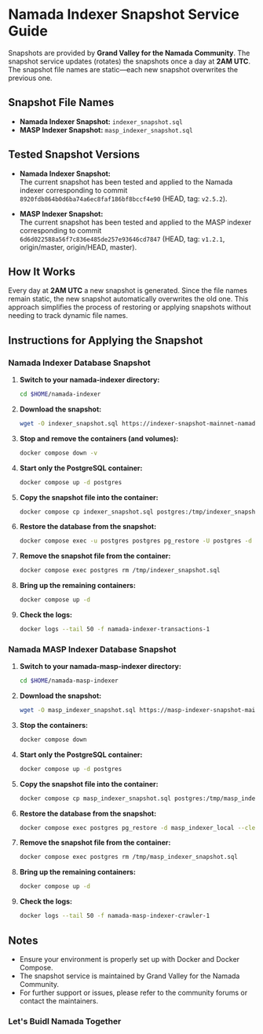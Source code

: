 # Namada Indexer Snapshot Service Guide

Snapshots are provided by **Grand Valley for the Namada Community**. The snapshot service updates (rotates) the snapshots once a day at **2AM UTC**. The snapshot file names are static—each new snapshot overwrites the previous one.

## Snapshot File Names

- **Namada Indexer Snapshot:** `indexer_snapshot.sql`
- **MASP Indexer Snapshot:** `masp_indexer_snapshot.sql`

## Tested Snapshot Versions

- **Namada Indexer Snapshot:**  
  The current snapshot has been tested and applied to the Namada indexer corresponding to commit  
  `8920fdb864b0d6ba74a6ec8faf186bf8bccf4e90` (HEAD, tag: `v2.5.2`).

- **MASP Indexer Snapshot:**  
  The current snapshot has been tested and applied to the MASP indexer corresponding to commit  
  `6d6d022588a56f7c836e485de257e93646cd7847` (HEAD, tag: `v1.2.1`, origin/master, origin/HEAD, master).

## How It Works

Every day at **2AM UTC** a new snapshot is generated. Since the file names remain static, the new snapshot automatically overwrites the old one. This approach simplifies the process of restoring or applying snapshots without needing to track dynamic file names.

## Instructions for Applying the Snapshot

### Namada Indexer Database Snapshot

1. **Switch to your namada-indexer directory:**

   ```bash
   cd $HOME/namada-indexer
   ```

2. **Download the snapshot:**

   ```bash
   wget -O indexer_snapshot.sql https://indexer-snapshot-mainnet-namada.grandvalleys.com/indexer_snapshot.sql
   ```

3. **Stop and remove the containers (and volumes):**

   ```bash
   docker compose down -v
   ```

4. **Start only the PostgreSQL container:**

   ```bash
   docker compose up -d postgres
   ```

5. **Copy the snapshot file into the container:**

   ```bash
   docker compose cp indexer_snapshot.sql postgres:/tmp/indexer_snapshot.sql
   ```

6. **Restore the database from the snapshot:**

   ```bash
   docker compose exec -u postgres postgres pg_restore -U postgres -d namada-indexer --clean /tmp/indexer_snapshot.sql --verbose
   ```

7. **Remove the snapshot file from the container:**

   ```bash
   docker compose exec postgres rm /tmp/indexer_snapshot.sql
   ```

8. **Bring up the remaining containers:**

   ```bash
   docker compose up -d
   ```

9. **Check the logs:**
   ```bash
   docker logs --tail 50 -f namada-indexer-transactions-1
   ```

### Namada MASP Indexer Database Snapshot

1. **Switch to your namada-masp-indexer directory:**

   ```bash
   cd $HOME/namada-masp-indexer
   ```

2. **Download the snapshot:**

   ```bash
   wget -O masp_indexer_snapshot.sql https://masp-indexer-snapshot-mainnet-namada.grandvalleys.com/masp_indexer_snapshot.sql
   ```

3. **Stop the containers:**

   ```bash
   docker compose down
   ```

4. **Start only the PostgreSQL container:**

   ```bash
   docker compose up -d postgres
   ```

5. **Copy the snapshot file into the container:**

   ```bash
   docker compose cp masp_indexer_snapshot.sql postgres:/tmp/masp_indexer_snapshot.sql
   ```

6. **Restore the database from the snapshot:**

   ```bash
   docker compose exec postgres pg_restore -d masp_indexer_local --clean /tmp/masp_indexer_snapshot.sql --verbose
   ```

7. **Remove the snapshot file from the container:**

   ```bash
   docker compose exec postgres rm /tmp/masp_indexer_snapshot.sql
   ```

8. **Bring up the remaining containers:**

   ```bash
   docker compose up -d
   ```

9. **Check the logs:**
   ```bash
   docker logs --tail 50 -f namada-masp-indexer-crawler-1
   ```

## Notes

- Ensure your environment is properly set up with Docker and Docker Compose.
- The snapshot service is maintained by Grand Valley for the Namada Community.
- For further support or issues, please refer to the community forums or contact the maintainers.

### Let's Buidl Namada Together
